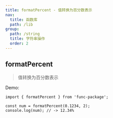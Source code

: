 ```yaml
---
title: formatPercent - 值转换为百分数表示
nav:
  title: 函数库
  path: /lib
group:
  path: /string
  title: 字符串操作
  order: 2
---
```


## formatPercent

> 值转换为百分数表示

Demo:

```tsx | pure
import { formatPercent } from 'func-package';

const num = formatPercent(0.1234, 2);
console.log(num); // -> 12.34%
```
